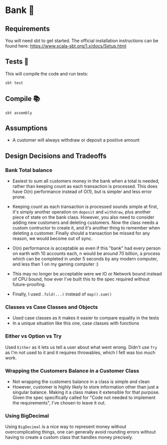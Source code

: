 # Bank 🏧

## Requirements

You will need sbt to get started. The official installation instructions can be found here: https://www.scala-sbt.org/1.x/docs/Setup.html

## Tests 🧪

This will compile the code and run tests:

```
sbt test
```

## Compile 📚

```
sbt assembly
```

## Assumptions

- A customer will always withdraw or deposit a positive amount

## Design Decisions and Tradeoffs

### Bank Total balance

- Easiest to sum all customers money in the bank when a total is needed, rather than keeping count as each transaction is processed. This does have O(n) performance instead of O(1), but is simpler and less error prone.

- Keeping count as each transaction is processed sounds simple at first, it's simply another operation on `deposit` and `withdraw`, plus another piece of state on the bank class. However, you also need to consider adding new customers and deleting customers. Now the class needs a custom contructor to create it, and it's another thing to remember when deleting a customer. Finally should a transaction be missed for any reason, we would become out of sync.

- O(n) performance is acceptable as even if this "bank" had every person on earth with 10 accounts each, n would be around 70 billion, a process which can be completed in under 5 seconds by any modern computer, and less than 1 on my gaming computer :)

- This may no longer be acceptable were we IO or Network bound instead of CPU bound, how ever I've built this to the spec required without future-proofing.

- Finally, I used `.fold(...)` instead of `map().sum()`

### Classes vs Case Classes and Objects
- Used case classes as it makes it easier to compare equality in the tests
- In a unique situation like this one, case classes with functions

### Either vs Option vs Try

Used `Either` as it lets us tell a user about what went wrong. Didn't use `Try` as I'm not used to it and it requires throwables, which I felt was too much work.

### Wrapping the Customers Balance in a Customer Class

- Not wrapping the customers balance in a class is simple and clean
- However, customer is highly likely to store information other than just a singular balance. Making it a class makes it extensible for that purpose. Given the spec specifically called for "Code not needed to implement the requirements", I've chosen to leave it out.

### Using BigDecimal

Using `BigDecimal` is a nice way to represent money without overcomplicating things, one can generally avoid rounding errors without having to create a custom class that handles money precisely.
